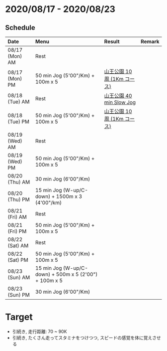 # 2020/08/17 - 2020/08/23

## Schedule

| Date | Menu | Result | Remark |
|:---|:---|:---|:---|
| 08/17 (Mon) AM | Rest | | |
| 08/17 (Mon) PM | 50 min Jog (5'00"/Km) + 100m x 5 | [山王公園 10 周 (1Km コース)](https://yamap.com/activities/7358494) | |
| 08/18 (Tue) AM | Rest | [山王公園 40 min Slow Jog](https://yamap.com/activities/7360360) | |
| 08/18 (Tue) PM | 50 min Jog (5'00"/Km) + 100m x 5 | [山王公園 10 周 (1Km コース)](https://yamap.com/activities/7367066) | |
| 08/19 (Wed) AM | Rest | | |
| 08/19 (Wed) PM | 50 min Jog (5'00"/Km) + 100m x 5 | | |
| 08/20 (Thu) AM | 30 min Jog (6'00"/Km) | | |
| 08/20 (Thu) PM | 15 min Jog (W-up/C-down) + 1500m x 3 (4'00"/km) | | |
| 08/21 (Fri) AM | Rest | | |
| 08/21 (Fri) PM | 50 min Jog (5'00"/Km) + 100m x 5 | | |
| 08/22 (Sat) AM | Rest | | |
| 08/22 (Sat) PM | 50 min Jog (5'00"/Km) + 100m x 5 | | |
| 08/23 (Sun) AM | 15 min Jog (W-up/C-down) + 500m x 5 (2'00") + 100m x 5 | | |
| 08/23 (Sun) PM | 30 min Jog (6'00"/Km) | | |

# Target

* 引続き, 走行距離: 70 ~ 90K
* 引続き, たくさん走ってスタミナをつけつつ, スピードの感覚を体に覚えさせる
